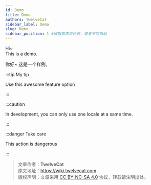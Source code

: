 ```yaml
---
id: Demo
title: Demo
authors: TwelveCat
sidebar_label: Demo
slug: Demo
sidebar_position: 1 #根据需求自己改，或者不写自动
---
```


Hi~  
This is a demo.

你好~
这是一个样例。

:::tip My tip

Use this awesome feature option

:::

:::caution

In development, you can only use one locale at a same time.

:::

:::danger Take care

This action is dangerous

:::

> 文章作者：**TwelveCat**  
> 原文地址：<https://wiki.twelvecat.com>  
> 版权声明：文章采用 [CC BY-NC-SA 4.0](https://creativecommons.org/licenses/by/4.0/deed.zh) 协议，转载请注明出处。